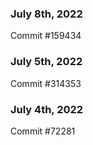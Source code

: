 ### July 8th, 2022

Commit #159434

### July 5th, 2022

Commit #314353


### July 4th, 2022

Commit #72281
